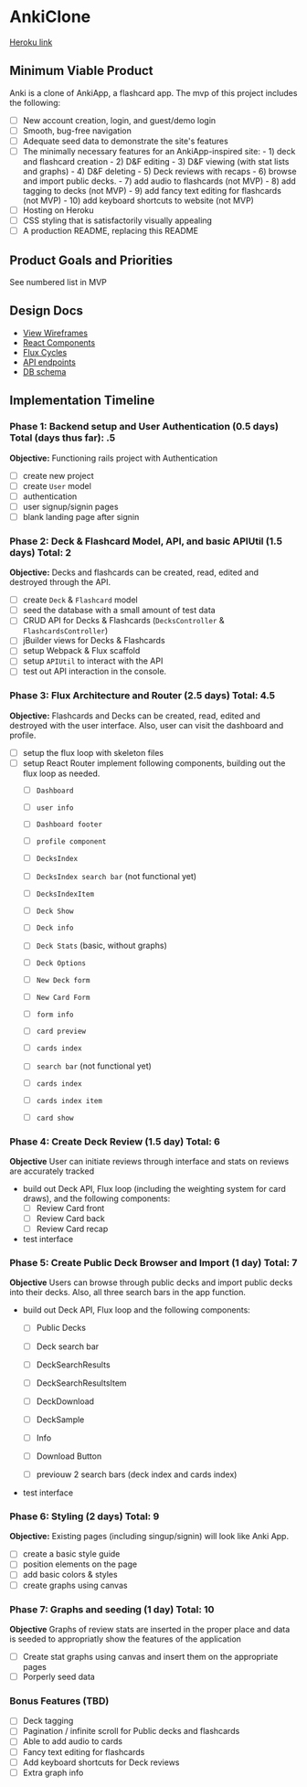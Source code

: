 # AnkiClone

[Heroku link][heroku]

[heroku]: https://anki-clone.herokuapp.com/#/auth?_k=2sv0x7

## Minimum Viable Product

Anki is a clone of AnkiApp, a flashcard app. The mvp of this project includes the following:

- [ ] New account creation, login, and guest/demo login
- [ ] Smooth, bug-free navigation
- [ ] Adequate seed data to demonstrate the site's features
- [ ] The minimally necessary features for an AnkiApp-inspired site:
      -  1) deck and flashcard creation
      -  2) D&F editing
      -  3) D&F viewing (with stat lists and graphs)
      -  4) D&F deleting
      -  5) Deck reviews with recaps
      -  6) browse and import public decks.
      -  7) add audio to flashcards (not MVP)
      -  8) add tagging to decks (not MVP)
      -  9) add fancy text editing for flashcards (not MVP)
      -  10) add keyboard shortcuts to website (not MVP)
- [ ] Hosting on Heroku
- [ ] CSS styling that is satisfactorily visually appealing
- [ ] A production README, replacing this README

## Product Goals and Priorities

<!-- This is a Markdown checklist. Use it to keep track of your
progress. Put an x between the brackets for a checkmark: [x] -->
  See numbered list in MVP

## Design Docs
* [View Wireframes][views]
* [React Components][components]
* [Flux Cycles][flux-cycles]
* [API endpoints][api-endpoints]
* [DB schema][schema]

[views]: ./docs/my_wireframes
[components]: ./docs/components.md
[flux-cycles]: ./docs/flux-cycles.md
[api-endpoints]: ./docs/api-endpoints.md
[schema]: ./docs/schema.md

## Implementation Timeline

### Phase 1: Backend setup and User Authentication (0.5 days) Total (days thus far): .5

**Objective:** Functioning rails project with Authentication

- [ ] create new project
- [ ] create `User` model
- [ ] authentication
- [ ] user signup/signin pages
- [ ] blank landing page after signin

### Phase 2: Deck & Flashcard Model, API, and basic APIUtil (1.5 days) Total: 2

**Objective:** Decks and flashcards can be created, read, edited and destroyed
through the API.

- [ ] create `Deck` & `Flashcard` model
- [ ] seed the database with a small amount of test data
- [ ] CRUD API for Decks & Flashcards (`DecksController` & `FlashcardsController`)
- [ ] jBuilder views for Decks & Flashcards
- [ ] setup Webpack & Flux scaffold
- [ ] setup `APIUtil` to interact with the API
- [ ] test out API interaction in the console.

### Phase 3: Flux Architecture and Router (2.5 days) Total: 4.5

**Objective:** Flashcards and Decks can be created, read, edited and destroyed
with the user interface. Also, user can visit the dashboard and profile.

- [ ] setup the flux loop with skeleton files
- [ ] setup React Router
      implement following components, building out the flux loop as needed.
  - [ ] `Dashboard`
  - [ ] `user info`
  - [ ] `Dashboard footer`

  - [ ] `profile component`

  - [ ] `DecksIndex`
  - [ ] `DecksIndex search bar` (not functional yet)
  - [ ] `DecksIndexItem`

  - [ ] `Deck Show`
  - [ ] `Deck info`
  - [ ] `Deck Stats` (basic, without graphs)
  - [ ] `Deck Options`

  - [ ] `New Deck form`

  - [ ] `New Card Form`
  - [ ] `form info`
  - [ ] `card preview`

  - [ ] `cards index`
  - [ ] `search bar` (not functional yet)
  - [ ] `cards index`
  - [ ] `cards index item`

  - [ ] `card show`

### Phase 4: Create Deck Review (1.5 day) Total: 6

**Objective** User can initiate reviews through interface and stats on reviews
are accurately tracked

- build out Deck API, Flux loop (including the weighting system for card draws),
  and the following components:
  - [ ] Review Card front
  - [ ] Review Card back
  - [ ] Review Card recap
- test interface

### Phase 5: Create Public Deck Browser and Import (1 day) Total: 7

**Objective** Users can browse through public decks and import public decks into
their decks. Also, all three search bars in the app function.

- build out Deck API, Flux loop and the following components:
  - [ ] Public Decks
  - [ ] Deck search bar
  - [ ] DeckSearchResults
  - [ ] DeckSearchResultsItem
  - [ ] DeckDownload
  - [ ] DeckSample
  - [ ] Info
  - [ ] Download Button

  - [ ] previouw 2 search bars (deck index and cards index)
- test interface


### Phase 6: Styling (2 days) Total: 9

**Objective:** Existing pages (including singup/signin) will look like Anki App.

- [ ] create a basic style guide
- [ ] position elements on the page
- [ ] add basic colors & styles
- [ ] create graphs using canvas

### Phase 7: Graphs and seeding (1 day) Total: 10

**Objective** Graphs of review stats are inserted in the proper place and
data is seeded to appropriatly show the features of the application

- [ ] Create stat graphs using canvas and insert them on the appropriate pages
- [ ] Porperly seed data

### Bonus Features (TBD)
- [ ] Deck tagging
- [ ] Pagination / infinite scroll for Public decks and flashcards
- [ ] Able to add audio to cards
- [ ] Fancy text editing for flashcards
- [ ] Add keyboard shortcuts for Deck reviews
- [ ] Extra graph info
